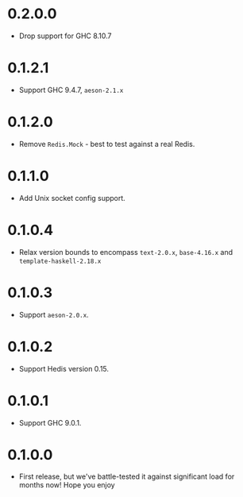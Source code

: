 # 0.2.0.0

- Drop support for GHC 8.10.7

# 0.1.2.1

- Support GHC 9.4.7, `aeson-2.1.x`

# 0.1.2.0

- Remove `Redis.Mock` - best to test against a real Redis.

# 0.1.1.0

- Add Unix socket config support.

# 0.1.0.4

- Relax version bounds to encompass `text-2.0.x`, `base-4.16.x` and `template-haskell-2.18.x`

# 0.1.0.3

- Support `aeson-2.0.x`.

# 0.1.0.2

- Support Hedis version 0.15.

# 0.1.0.1

- Support GHC 9.0.1.

# 0.1.0.0

- First release, but we've battle-tested it against significant load for months now!
  Hope you enjoy
